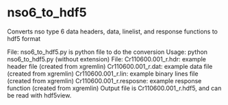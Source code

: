 # nso6_to_hdf5
Converts nso type 6 data headers, data, linelist, and response functions to hdf5 format

File: nso6_to_hdf5.py is python file to do the conversion
      Usage: python nso6_to_hdf5.py <Filename> (without extension)
File: Cr110600.001_r.hdr: example header file (created from xgremlin)
      Cr110600.001_r.dat: example data file (created from xgremlin)
      Cr110600.001_r.lin: example binary lines file (created from xgremlin)
      Cr110600.001_r.resposne: example response function (created from xgremlin)
Output file is Cr110600.001_r.hdf5, and can be read with hdf5view.
